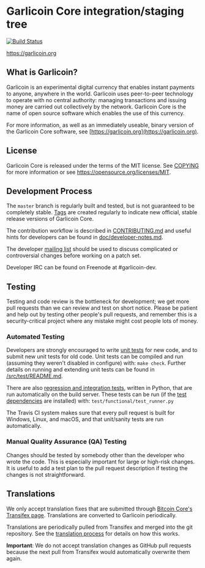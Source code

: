 Garlicoin Core integration/staging tree
=====================================

[![Build Status](https://travis-ci.org/garlicoin-project/garlicoin.svg?branch=master)](https://travis-ci.org/garlicoin-project/garlicoin)

https://garlicoin.org

What is Garlicoin?
----------------

Garlicoin is an experimental digital currency that enables instant payments to
anyone, anywhere in the world. Garlicoin uses peer-to-peer technology to operate
with no central authority: managing transactions and issuing money are carried
out collectively by the network. Garlicoin Core is the name of open source
software which enables the use of this currency.

For more information, as well as an immediately useable, binary version of
the Garlicoin Core software, see [https://garlicoin.org](https://garlicoin.org).

License
-------

Garlicoin Core is released under the terms of the MIT license. See [COPYING](COPYING) for more
information or see https://opensource.org/licenses/MIT.

Development Process
-------------------

The `master` branch is regularly built and tested, but is not guaranteed to be
completely stable. [Tags](https://github.com/GarlicoinOrg/Garlicoin/tags) are created
regularly to indicate new official, stable release versions of Garlicoin Core.

The contribution workflow is described in [CONTRIBUTING.md](CONTRIBUTING.md)
and useful hints for developers can be found in [doc/developer-notes.md](doc/developer-notes.md).

The developer [mailing list](https://groups.google.com/forum/#!forum/garlicoin-dev)
should be used to discuss complicated or controversial changes before working
on a patch set.

Developer IRC can be found on Freenode at #garlicoin-dev.

Testing
-------

Testing and code review is the bottleneck for development; we get more pull
requests than we can review and test on short notice. Please be patient and help out by testing
other people's pull requests, and remember this is a security-critical project where any mistake might cost people
lots of money.

### Automated Testing

Developers are strongly encouraged to write [unit tests](src/test/README.md) for new code, and to
submit new unit tests for old code. Unit tests can be compiled and run
(assuming they weren't disabled in configure) with: `make check`. Further details on running
and extending unit tests can be found in [/src/test/README.md](/src/test/README.md).

There are also [regression and integration tests](/test), written
in Python, that are run automatically on the build server.
These tests can be run (if the [test dependencies](/test) are installed) with: `test/functional/test_runner.py`

The Travis CI system makes sure that every pull request is built for Windows, Linux, and macOS, and that unit/sanity tests are run automatically.

### Manual Quality Assurance (QA) Testing

Changes should be tested by somebody other than the developer who wrote the
code. This is especially important for large or high-risk changes. It is useful
to add a test plan to the pull request description if testing the changes is
not straightforward.

Translations
------------

We only accept translation fixes that are submitted through [Bitcoin Core's Transifex page](https://www.transifex.com/projects/p/bitcoin/).
Translations are converted to Garlicoin periodically.

Translations are periodically pulled from Transifex and merged into the git repository. See the
[translation process](doc/translation_process.md) for details on how this works.

**Important**: We do not accept translation changes as GitHub pull requests because the next
pull from Transifex would automatically overwrite them again.
